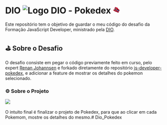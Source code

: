 #  DIO <img src="https://avatars.githubusercontent.com/u/26231823?s=200&v=4" alt="Logo DIO" height=24> - Pokedex <img src="./public/favicon64x64.png" height=24>
Este repositório tem o objetivo de guardar o meu código do desafio da Formação JavaScript Developer, ministrado pela [DIO](https://www.dio.me/).

## ⛳ Sobre o Desafio
O desafio consiste em pegar o código previamente feito em curso, pelo expert [Renan Johannsen](https://github.com/RenanJPaula) e forkado diretamente do repositório [js-developer-pokedex](https://github.com/digitalinnovationone/js-developer-pokedex), e adicionar a feature de mostrar os detalhes do pokemon selecionado.

### ⚙ Sobre o Projeto
<img src="https://cdn.dribbble.com/users/1171520/screenshots/6540871/pokedex2.png" height=350><br>

O intuito final é finalizar o projeto de Pokedex, para que ao clicar em cada Pokemom, mostre os detalhes do mesmo.# Dio_Pokedex

